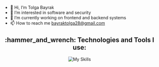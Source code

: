 - 👋 Hi, I’m Tolga Bayrak
- 👀 I’m interested in software and security
- 🌱 I’m currently working on frontend and backend systems
- 📫 How to reach me bayraktolga28@gmail.com




<div align="center">

<h2 align="center">:hammer_and_wrench: Technologies and Tools I use:</h2>

![My Skills](https://skillicons.dev/icons?i=js,nodejs,mongodb,postgres,vue,react,ts,docker,linux,git&theme=dark)

</div>

